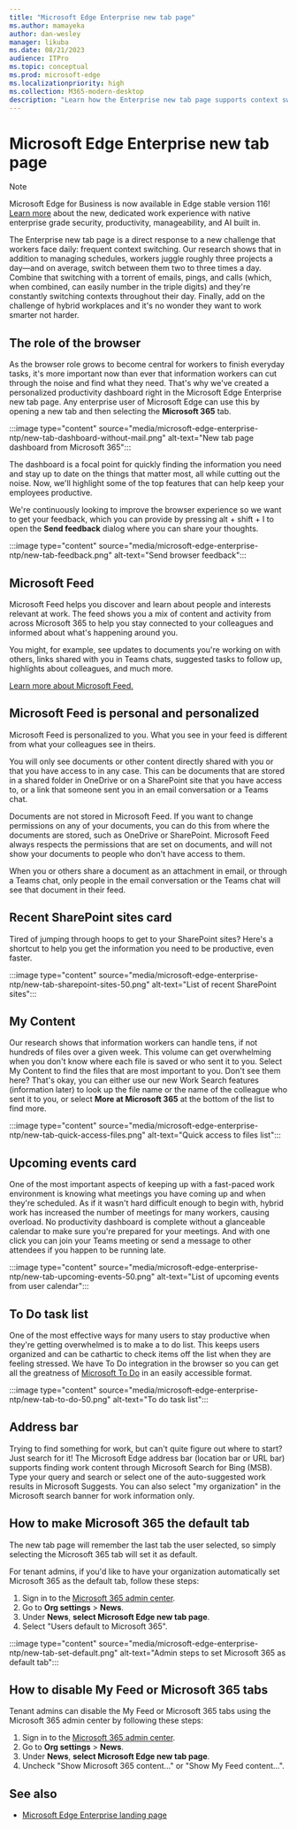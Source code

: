 ```yaml
---
title: "Microsoft Edge Enterprise new tab page"
ms.author: mamayeka
author: dan-wesley
manager: likuba
ms.date: 08/21/2023
audience: ITPro
ms.topic: conceptual
ms.prod: microsoft-edge
ms.localizationpriority: high
ms.collection: M365-modern-desktop
description: "Learn how the Enterprise new tab page supports context switching and increases worker productivity."
---
```


# Microsoft Edge Enterprise new tab page

> [!NOTE]
> Microsoft Edge for Business is now available in Edge stable version 116! [Learn more](https://techcommunity.microsoft.com/t5/microsoft-edge-insider/microsoft-edge-for-business-faq/ba-p/3891837) about the new, dedicated work experience with native enterprise grade security, productivity, manageability, and AI built in.

The Enterprise new tab page is a direct response to a new challenge that workers face daily: frequent context switching. Our research shows that in addition to managing schedules, workers juggle roughly three projects a day—and on average, switch between them two to three times a day. Combine that switching with a torrent of emails, pings, and calls (which, when combined, can easily number in the triple digits) and they're constantly switching contexts throughout their day. Finally, add on the challenge of hybrid workplaces and it's no wonder they want to work smarter not harder.

## The role of the browser

As the browser role grows to become central for workers to finish everyday tasks, it's more important now than ever that information workers can cut through the noise and find what they need. That's why we've created a personalized productivity dashboard right in the Microsoft Edge Enterprise new tab page. Any enterprise user of Microsoft Edge can use this by opening a new tab and then selecting the **Microsoft 365** tab.

:::image type="content" source="media/microsoft-edge-enterprise-ntp/new-tab-dashboard-without-mail.png" alt-text="New tab page dashboard from Microsoft 365":::

The dashboard is a focal point for quickly finding the information you need and stay up to date on the things that matter most, all while cutting out the noise. Now, we'll highlight some of the top features that can help keep your employees productive.

We're continuously looking to improve the browser experience so we want to get your feedback, which you can provide by pressing alt + shift + I to open the **Send feedback** dialog where you can share your thoughts.

:::image type="content" source="media/microsoft-edge-enterprise-ntp/new-tab-feedback.png" alt-text="Send browser feedback":::

## Microsoft Feed

Microsoft Feed helps you discover and learn about people and interests relevant at work. The feed shows you a mix of content and activity from across Microsoft 365 to help you stay connected to your colleagues and informed about what's happening around you.

You might, for example, see updates to documents you're working on with others, links shared with you in Teams chats, suggested tasks to follow up, highlights about colleagues, and much more.

[Learn more about Microsoft Feed.](https://support.microsoft.com/office/discover-and-learn-with-microsoft-feed-9c190800-e348-46b7-9d46-41c628b80ebb?storagetype=live)

## Microsoft Feed is personal and personalized

Microsoft Feed is personalized to you. What you see in your feed is different from what your colleagues see in theirs.  

You will only see documents or other content directly shared with you or that you have access to in any case. This can be documents that are stored in a shared folder in OneDrive or on a SharePoint site that you have access to, or a link that someone sent you in an email conversation or a Teams chat.

Documents are not stored in Microsoft Feed. If you want to change permissions on any of your documents, you can do this from where the documents are stored, such as OneDrive or SharePoint. Microsoft Feed always respects the permissions that are set on documents, and will not show your documents to people who don't have access to them.

When you or others share a document as an attachment in email, or through a Teams chat, only people in the email conversation or the Teams chat will see that document in their feed.

## Recent SharePoint sites card

Tired of jumping through hoops to get to your SharePoint sites? Here's a shortcut to help you get the information you need to be productive, even faster.

:::image type="content" source="media/microsoft-edge-enterprise-ntp/new-tab-sharepoint-sites-50.png" alt-text="List of recent SharePoint sites":::

## My Content

Our research shows that information workers can handle tens, if not hundreds of files over a given week. This volume can get overwhelming when you don't know where each file is saved or who sent it to you. Select My Content to find the files that are most important to you. Don't see them here? That's okay, you can either use our new Work Search features (information later) to look up the file name or the name of the colleague who sent it to you, or select **More at Microsoft 365** at the bottom of the list to find more.

:::image type="content" source="media/microsoft-edge-enterprise-ntp/new-tab-quick-access-files.png" alt-text="Quick access to files list":::

## Upcoming events card

One of the most important aspects of keeping up with a fast-paced work environment is knowing what meetings you have coming up and when they're scheduled. As if it wasn't hard difficult enough to begin with, hybrid work has increased the number of meetings for many workers, causing overload. No productivity dashboard is complete without a glanceable calendar to make sure you're prepared for your meetings. And with one click you can join your Teams meeting or send a message to other attendees if you happen to be running late.

:::image type="content" source="media/microsoft-edge-enterprise-ntp/new-tab-upcoming-events-50.png" alt-text="List of upcoming events from user calendar":::

## To Do task list

One of the most effective ways for many users to stay productive when they're getting overwhelmed is to make a to do list. This keeps users organized and can be cathartic to check items off the list when they are feeling stressed. We have To Do integration in the browser so you can get all the greatness of [Microsoft To Do](https://todo.microsoft.com/tasks/) in an easily accessible format.

:::image type="content" source="media/microsoft-edge-enterprise-ntp/new-tab-to-do-50.png" alt-text="To do task list":::

## Address bar

Trying to find something for work, but can't quite figure out where to start? Just search for it! The Microsoft Edge address bar (location bar or URL bar) supports finding work content through Microsoft Search for Bing (MSB). Type your query and search or select one of the auto-suggested work results in Microsoft Suggests. You can also select "my organization" in the Microsoft search banner for work information only.

## How to make Microsoft 365 the default tab

The new tab page will remember the last tab the user selected, so simply selecting the Microsoft 365 tab will set it as default.

For tenant admins, if you'd like to have your organization automatically set Microsoft 365 as the default tab, follow these steps:

1. Sign in to the [Microsoft 365 admin center](https://portal.office.com/Adminportal/Home).
2. Go to **Org settings** > **News**.
3. Under **News**, **select Microsoft Edge new tab page**.
4. Select "Users default to Microsoft 365".

:::image type="content" source="media/microsoft-edge-enterprise-ntp/new-tab-set-default.png" alt-text="Admin steps to set Microsoft 365 as default tab":::

## How to disable My Feed or Microsoft 365 tabs

Tenant admins can disable the My Feed or Microsoft 365 tabs using the Microsoft 365 admin center by following these steps:

1. Sign in to the [Microsoft 365 admin center](https://portal.office.com/Adminportal/Home).
2. Go to **Org settings** > **News**.
3. Under **News**, **select Microsoft Edge new tab page**.
4. Uncheck "Show Microsoft 365 content…" or "Show My Feed content…".

## See also

- [Microsoft Edge Enterprise landing page](https://aka.ms/EdgeEnterprise)
